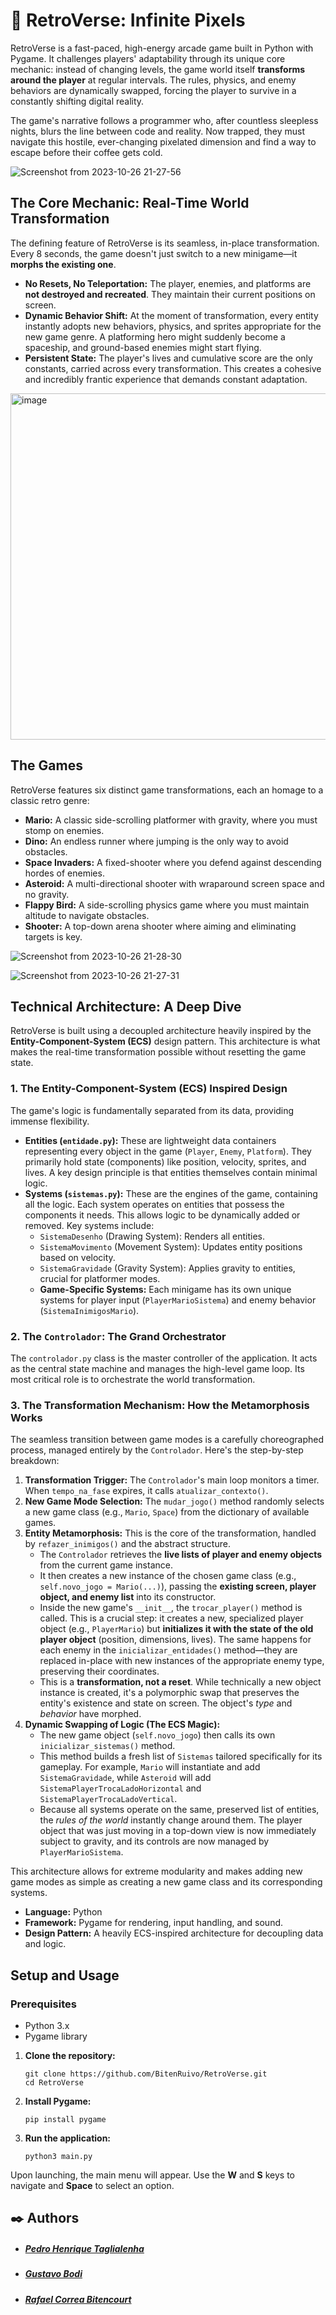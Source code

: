 # 👾 RetroVerse: Infinite Pixels
RetroVerse is a fast-paced, high-energy arcade game built in Python with Pygame. It challenges players' adaptability through its unique core mechanic: instead of changing levels, the game world itself **transforms around the player** at regular intervals. The rules, physics, and enemy behaviors are dynamically swapped, forcing the player to survive in a constantly shifting digital reality.

The game's narrative follows a programmer who, after countless sleepless nights, blurs the line between code and reality. Now trapped, they must navigate this hostile, ever-changing pixelated dimension and find a way to escape before their coffee gets cold.


![Screenshot from 2023-10-26 21-27-56](https://github.com/BitenRuivo/RetroVerse/assets/124313519/d5cd9a90-a6b9-405a-9324-d5c1b431fafb)


## The Core Mechanic: Real-Time World Transformation

The defining feature of RetroVerse is its seamless, in-place transformation. Every 8 seconds, the game doesn't just switch to a new minigame—it **morphs the existing one**.

*   **No Resets, No Teleportation:** The player, enemies, and platforms are **not destroyed and recreated**. They maintain their current positions on screen.
*   **Dynamic Behavior Shift:** At the moment of transformation, every entity instantly adopts new behaviors, physics, and sprites appropriate for the new game genre. A platforming hero might suddenly become a spaceship, and ground-based enemies might start flying.
*   **Persistent State:** The player's lives and cumulative score are the only constants, carried across every transformation. This creates a cohesive and incredibly frantic experience that demands constant adaptation.

<img width="960" height="554" alt="image" src="https://github.com/user-attachments/assets/fe10db64-71bd-40a0-b65d-6bb94ee70fa3" />

## The Games

RetroVerse features six distinct game transformations, each an homage to a classic retro genre:

*   **Mario:** A classic side-scrolling platformer with gravity, where you must stomp on enemies.
*   **Dino:** An endless runner where jumping is the only way to avoid obstacles.
*   **Space Invaders:** A fixed-shooter where you defend against descending hordes of enemies.
*   **Asteroid:** A multi-directional shooter with wraparound screen space and no gravity.
*   **Flappy Bird:** A side-scrolling physics game where you must maintain altitude to navigate obstacles.
*   **Shooter:** A top-down arena shooter where aiming and eliminating targets is key.

![Screenshot from 2023-10-26 21-28-30](https://github.com/BitenRuivo/RetroVerse/assets/124313519/f2286399-a6f1-4645-a975-12b0eb40a502)


![Screenshot from 2023-10-26 21-27-31](https://github.com/BitenRuivo/RetroVerse/assets/124313519/8570bc1b-a367-4f16-b971-0e7af78c8f92)

## Technical Architecture: A Deep Dive

RetroVerse is built using a decoupled architecture heavily inspired by the **Entity-Component-System (ECS)** design pattern. This architecture is what makes the real-time transformation possible without resetting the game state.

### 1. The Entity-Component-System (ECS) Inspired Design

The game's logic is fundamentally separated from its data, providing immense flexibility.

*   **Entities (`entidade.py`):** These are lightweight data containers representing every object in the game (`Player`, `Enemy`, `Platform`). They primarily hold state (components) like position, velocity, sprites, and lives. A key design principle is that entities themselves contain minimal logic.
*   **Systems (`sistemas.py`):** These are the engines of the game, containing all the logic. Each system operates on entities that possess the components it needs. This allows logic to be dynamically added or removed. Key systems include:
    *   `SistemaDesenho` (Drawing System): Renders all entities.
    *   `SistemaMovimento` (Movement System): Updates entity positions based on velocity.
    *   `SistemaGravidade` (Gravity System): Applies gravity to entities, crucial for platformer modes.
    *   **Game-Specific Systems:** Each minigame has its own unique systems for player input (`PlayerMarioSistema`) and enemy behavior (`SistemaInimigosMario`).

### 2. The `Controlador`: The Grand Orchestrator

The `controlador.py` class is the master controller of the application. It acts as the central state machine and manages the high-level game loop. Its most critical role is to orchestrate the world transformation.

### 3. The Transformation Mechanism: How the Metamorphosis Works

The seamless transition between game modes is a carefully choreographed process, managed entirely by the `Controlador`. Here's the step-by-step breakdown:

1.  **Transformation Trigger:** The `Controlador`'s main loop monitors a timer. When `tempo_na_fase` expires, it calls `atualizar_contexto()`.
2.  **New Game Mode Selection:** The `mudar_jogo()` method randomly selects a new game class (e.g., `Mario`, `Space`) from the dictionary of available games.
3.  **Entity Metamorphosis:** This is the core of the transformation, handled by `refazer_inimigos()` and the abstract structure.
    *   The `Controlador` retrieves the **live lists of player and enemy objects** from the current game instance.
    *   It then creates a new instance of the chosen game class (e.g., `self.novo_jogo = Mario(...)`), passing the **existing screen, player object, and enemy list** into its constructor.
    *   Inside the new game's `__init__`, the `trocar_player()` method is called. This is a crucial step: it creates a new, specialized player object (e.g., `PlayerMario`) but **initializes it with the state of the old player object** (position, dimensions, lives). The same happens for each enemy in the `inicializar_entidades()` method—they are replaced in-place with new instances of the appropriate enemy type, preserving their coordinates.
    *   This is a **transformation, not a reset**. While technically a new object instance is created, it's a polymorphic swap that preserves the entity's existence and state on screen. The object's *type* and *behavior* have morphed.
4.  **Dynamic Swapping of Logic (The ECS Magic):**
    *   The new game object (`self.novo_jogo`) then calls its own `inicializar_sistemas()` method.
    *   This method builds a fresh list of `Sistemas` tailored specifically for its gameplay. For example, `Mario` will instantiate and add `SistemaGravidade`, while `Asteroid` will add `SistemaPlayerTrocaLadoHorizontal` and `SistemaPlayerTrocaLadoVertical`.
    *   Because all systems operate on the same, preserved list of entities, the *rules of the world* instantly change around them. The player object that was just moving in a top-down view is now immediately subject to gravity, and its controls are now managed by `PlayerMarioSistema`.

This architecture allows for extreme modularity and makes adding new game modes as simple as creating a new game class and its corresponding systems.


*   **Language:** Python
*   **Framework:** Pygame for rendering, input handling, and sound.
*   **Design Pattern:** A heavily ECS-inspired architecture for decoupling data and logic.

## Setup and Usage

### Prerequisites

*   Python 3.x
*   Pygame library

1.  **Clone the repository:**
    ```
    git clone https://github.com/BitenRuivo/RetroVerse.git
    cd RetroVerse
    ```

2.  **Install Pygame:**
    ```
    pip install pygame
    ```

3.  **Run the application:**
    ```
    python3 main.py
    ```

Upon launching, the main menu will appear. Use the **W** and **S** keys to navigate and **Space** to select an option.

## ✒️ Authors
* ##### [Pedro Henrique Taglialenha](https://github.com/Soul-Legend)
* ##### [Gustavo Bodi](https://github.com/GustavoBodi)
* ##### [Rafael Correa Bitencourt](https://github.com/rafael-bitencourt)
